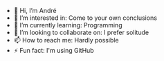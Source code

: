 - 👋 Hi, I’m André
- 👀 I’m interested in: Come to your own conclusions
- 🌱 I’m currently learning: Programming
- 💞️ I’m looking to collaborate on: I prefer solitude
- 📫 How to reach me: Hardly possible
- ⚡ Fun fact: I'm using GitHub

<!---
AndreRB1/AndreRB1 is a ✨ special ✨ repository because its `README.md` (this file) appears on your GitHub profile.
You can click the Preview link to take a look at your changes.
--->
